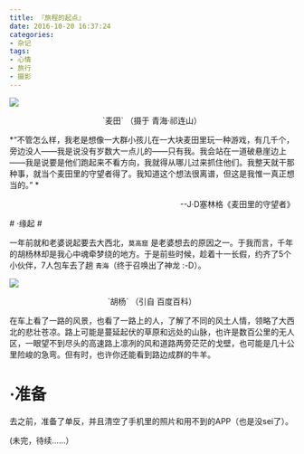 ```yaml
---
title: 『旅程的起点』
date: 2016-10-20 16:37:24
categories:
- 杂记
tags:
- 心情
- 旅行
- 摄影
---
```


![](http://ofdub8np7.bkt.clouddn.com/travel/qinghai/qilianmaitian.jpg)
<p align = "center"> `麦田` （摄于 青海·祁连山）</p>
*“不管怎么样，我老是想像一大群小孩儿在一大块麦田里玩一种游戏，有几千个，旁边没人——我是说没有岁数大一点儿的——只有我。我会站在一道破悬崖边上——我是说要是他们跑起来不看方向，我就得从哪儿过来抓住他们。我整天就干那种事，就当个麦田里的守望者得了。我知道这个想法很离谱，但这是我惟一真正想当的。” *
<p align = "right"> --J·D塞林格《麦田里的守望者》</p>
<!-- more -->
# ·缘起 #

一年前就和老婆说起要去大西北，`莫高窟` 是老婆想去的原因之一。于我而言，千年的胡杨林却是我心中魂牵梦绕的地方。于是前些时候，趁着十一长假，约齐了5个小伙伴，7人包车去了趟 `青海`（终于召唤出了神龙 :-D）。



![](http://ofdub8np7.bkt.clouddn.com/ref/huyanglin.jpg)
<p align = "center"> `胡杨` （引自 百度百科）</p>

在车上看了一路的风景，也看了一路上的人，了解了不同的风土人情，领略了大西北的悲壮苍凉。路上可能是蔓延起伏的草原和远处的山脉，也许是数百公里的无人区，一眼望不到尽头的高速路上凛冽的风和道路两旁茫茫的戈壁，也可能是几十公里险峻的急弯。但有时，也许你还能看到路边成群的牛羊。

# ·准备 #
去之前，准备了单反，并且清空了手机里的照片和用不到的APP（也是没sei了）。


(未完，待续……）
